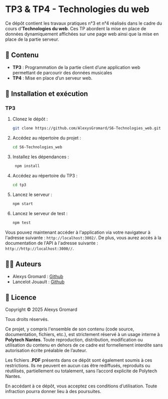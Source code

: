 # TP3 & TP4 - Technologies du web

Ce dépôt contient les travaux pratiques n°3 et n°4 réalisés dans le cadre du cours d'**Technologies du web**. Ces TP abordent la mise en place de données dynamiquement affichées sur une page web ainsi que la mise en place de la partie serveur.

## 📁 Contenu

- **TP3** : Programmation de la partie client d’une application web permettant de parcourir des données musicales
- **TP4** : Mise en place d’un serveur web.


## 🔧 Installation et exécution
### TP3
1. Clonez le dépôt :
   ```bash
   git clone https://github.com/AlexysGromard/S6-Technologies_web.git
   ```
2. Accédez au répertoire du projet :
   ```bash
   cd S6-Technologies_web
   ```
3. Installez les dépendances :
   ```bash
    npm install
    ```
4. Accédez au répertoire du TP3 :
   ```bash
   cd tp3
   ```
5. Lancez le serveur :
   ```bash
   npm start
   ```
5. Lancez le serveur de test :
   ```bash
   npm test
   ```

Vous pouvez maintenant accéder à l'application via votre navigateur à l'adresse suivante : `http://localhost:3002/`. De plus, vous aurez accès à la documentation de l'API à l'adresse suivante : `http://http://localhost:3000//`.

## 👨‍🔬 Auteurs
- Alexys Gromard : [Github](https://github.com/AlexysGromard)
- Lancelot Jouault : [Github](https://github.com/IIXIVII)


## 📜 Licence
Copyright © 2025 Alexys Gromard

Tous droits réservés.

Ce projet, y compris l'ensemble de son contenu (code source, documentation, fichiers, etc.), est strictement réservé à un usage interne à **Polytech Nantes**. Toute reproduction, distribution, modification ou utilisation du contenu en dehors de ce cadre est formellement interdite sans autorisation écrite préalable de l’auteur.

Les fichiers **.PDF** présents dans ce dépôt sont également soumis à ces restrictions. Ils ne peuvent en aucun cas être rediffusés, reproduits ou réutilisés, partiellement ou totalement, sans l’accord explicite de Polytech Nantes.

En accédant à ce dépôt, vous acceptez ces conditions d’utilisation. Toute infraction pourra donner lieu à des poursuites.
